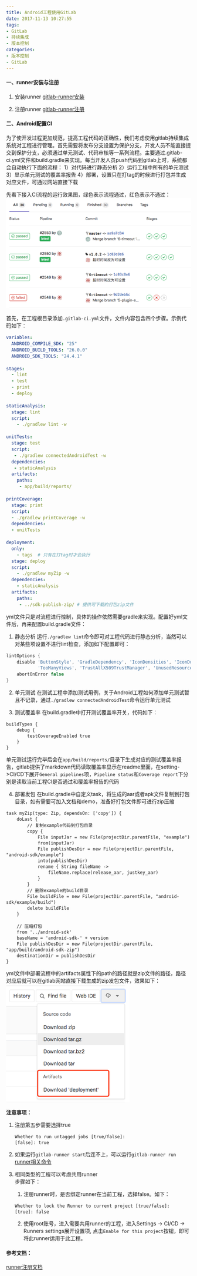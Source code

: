 ```yaml
---
title: Android工程使用GitLab
date: 2017-11-13 10:27:55
tags:
- GitLab
- 持续集成
- 版本控制
categories:
- 版本控制
- GitLab
---
```

#### 一、runner安装与注册
1. 安装runner
[gitlab-runner安装](https://docs.gitlab.com/runner/install/index.html)

2. 注册runner
[gitlab-runner注册](https://docs.gitlab.com/runner/register/index.html)

#### 二、Android配置CI
为了使开发过程更加规范，提高工程代码的正确性，我们考虑使用gitlab持续集成系统对工程进行管理。首先需要将发布分支设置为保护分支，开发人员不能直接提交到保护分支，必须通过单元测试、代码审核等一系列流程。主要通过.gitlab-ci.yml文件和build.gradle来实现。每当开发人员push代码到gitlab上时，系统都会自动执行下面的流程：
    1）对代码进行静态分析
    2）运行工程中所有的单元测试
    3）显示单元测试的覆盖率报告
    4）部署，设置只在打tag的时候进行打包并生成对应文件，可通过网站直接下载

先看下接入CI流程的运行效果图，绿色表示流程通过，红色表示不通过：
![CI效果图](./images/CI效果图.png)

首先，在工程根目录添加`.gitlab-ci.yml`文件，文件内容包含四个步骤。示例代码如下：
```yml
variables:
  ANDROID_COMPILE_SDK: "25"
  ANDROID_BUILD_TOOLS: "26.0.0"
  ANDROID_SDK_TOOLS: "24.4.1"

stages:
  - lint
  - test
  - print
  - deploy

staticAnalysis:
  stage: lint
  script:
    - ./gradlew lint -w

unitTests:
  stage: test
  script:
   - ./gradlew connectedAndroidTest -w
  dependencies:
   - staticAnalysis
  artifacts:
    paths:
     - app/build/reports/

printCoverage:
  stage: print
  script:
  - ./gradlew printCoverage -w
  dependencies:
  - unitTests

deployment:
  only:
    - tags  # 只有在打tag时才会执行
  stage: deploy
  script:
    - ./gradlew myZip -w
  dependencies:
    - staticAnalysis
  artifacts:
    paths:
     - ../sdk-publish-zip/ # 提供可下载的打包zip文件
```

yml文件只是对流程进行控制，具体的操作依然需要gradle来实现。配置好yml文件后，再来配置build.gradle文件：
1. 静态分析
运行`./gradlew lint`命令即可对工程代码进行静态分析，当然可以对某些项设置不进行lint检查，添加如下配置即可：
```gradle
lintOptions {
    disable 'ButtonStyle', 'GradleDependency', 'IconDensities', 'IconDuplicates', 'IconMissingDensityFolder',
            'TooManyViews', 'TrustAllX509TrustManager', 'UnusedResources', 'UselessParent', 'OldTargetApi'
    abortOnError false
}
```

2. 单元测试
在测试工程中添加测试用例，关于Android工程如何添加单元测试暂且不记录，通过`./gradlew connectedAndroidTest`命令运行单元测试

3. 测试覆盖率
在build.gradle中打开测试覆盖率开关，代码如下：
```
buildTypes {
    debug {
        testCoverageEnabled true
    }
}
```
单元测试运行完毕后会在`app/build/reports/`目录下生成对应的测试覆盖率报告，gitlab提供了markdown代码读取覆盖率显示在readme里面，在setting->CI/CD下展开`General pipelines`项，`Pipeline status`和`Coverage report`下分别是读取当前工程CI是否通过和覆盖率报告的代码

4. 部署发包
在build.gradle中自定义task，将生成的aar或者apk文件复制到打包目录，如有需要可加入文档和demo，准备好打包文件即可进行zip压缩
```
task myZip(type: Zip, dependsOn: ['copy']) {
    doLast {
        // 复制example代码到打包目录
        copy {
            File inputJar = new File(projectDir.parentFile, "example")
            from(inputJar)
            File publishDesDir = new File(projectDir.parentFile, "android-sdk/example")
            into(publishDesDir)
            rename { String fileName ->
                fileName.replace(release_aar, justkey_aar)
            }
        }
        // 删除example的build目录
        File buildFile = new File(projectDir.parentFile, "android-sdk/example/build")
        delete buildFile
    }

    // 压缩打包
    from '../android-sdk'
    baseName = 'android-sdk-' + version
    File publishDesDir = new File(projectDir.parentFile, "app/build/android-sdk-zip")
    destinationDir = publishDesDir
}
```
yml文件中部署流程中的artifacts属性下的path的路径就是zip文件的路径，路径对应后就可以在gitlab网站直接下载生成的zip发包文件，效果如下：
![发包文件下载效果](./images/artifacts效果图.png)


**注意事项：**
1. 注册第五步需要选择true<br>
    ```
    Whether to run untagged jobs [true/false]:
    [false]: true
    ```

2. 如果运行`gitlab-runner start`后连不上，可以运行`gitlab-runner run`<br>
    [runner相关命令](https://docs.gitlab.com/runner/commands/README.html)<br>

3. 相同类型的工程可以考虑共用runner<br>
    步骤如下：
    1. 注册runner时，是否绑定runner在当前工程，选择false。如下：
    ```
    Whether to lock the Runner to current project [true/false]:
    [true]: false
    ```

    2. 使用root账号，进入需要共用runner的工程，进入Settings -> CI/CD -> Runners settings展开设置项, 点击`Enable for this project`按钮，即可将此runner运用于此工程。

#### 参考文档：
[runner注册文档](https://docs.gitlab.com/runner/register/index.html)